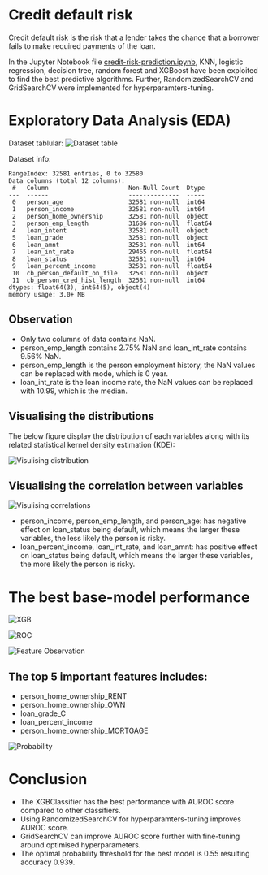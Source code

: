 # Credit default risk
Credit default risk is the risk that a lender takes the chance that a borrower fails to make required payments of the loan.

In the Jupyter Notebook file [credit-risk-prediction.ipynb](https://github.com/alilajevardi/Risk-Modelling/blob/main/credit-risk-prediction.ipynb), KNN, logistic regression, decision tree, random forest and XGBoost have been exploited to find the best predictive algorithms. Further, RandomizedSearchCV and GridSearchCV were implemented for hyperparamters-tuning.

# Exploratory Data Analysis (EDA)
Dataset tablular:
![Dataset table](https://github.com/alilajevardi/Risk-Modelling/blob/main/artifacts/01_tabular.png)

Dataset info:
``` text
RangeIndex: 32581 entries, 0 to 32580
Data columns (total 12 columns):
 #   Column                      Non-Null Count  Dtype  
---  ------                      --------------  -----  
 0   person_age                  32581 non-null  int64  
 1   person_income               32581 non-null  int64  
 2   person_home_ownership       32581 non-null  object 
 3   person_emp_length           31686 non-null  float64
 4   loan_intent                 32581 non-null  object 
 5   loan_grade                  32581 non-null  object 
 6   loan_amnt                   32581 non-null  int64  
 7   loan_int_rate               29465 non-null  float64
 8   loan_status                 32581 non-null  int64  
 9   loan_percent_income         32581 non-null  float64
 10  cb_person_default_on_file   32581 non-null  object 
 11  cb_person_cred_hist_length  32581 non-null  int64  
dtypes: float64(3), int64(5), object(4)
memory usage: 3.0+ MB
```

## Observation
- Only two columns of data contains NaN.
- person_emp_length contains 2.75% NaN and loan_int_rate contains 9.56% NaN.
- person_emp_length is the person employment history, the NaN values can be replaced with mode, which is 0 year.
- loan_int_rate is the loan income rate, the NaN values can be replaced with 10.99, which is the median.

## Visualising the distributions
The below figure display the distribution of each variables along with its related statistical kernel density estimation (KDE):

![Visulising distribution](https://github.com/alilajevardi/Risk-Modelling/blob/main/artifacts/02_KDE.png)


## Visualising the correlation between variables

![Visulising correlations](https://github.com/alilajevardi/Risk-Modelling/blob/main/artifacts/04_loan_status_corr.png)

- person_income, person_emp_length, and person_age: has negative effect on loan_status being default, which means the larger these variables, the less likely the person is risky.
- loan_percent_income, loan_int_rate, and loan_amnt: has positive effect on loan_status being default, which means the larger these variables, the more likely the person is risky.



# The best base-model performance

![XGB](https://github.com/alilajevardi/Risk-Modelling/blob/main/artifacts/10_XGB.png)

![ROC](https://github.com/alilajevardi/Risk-Modelling/blob/main/artifacts/11_ROC.png)

![Feature](https://github.com/alilajevardi/Risk-Modelling/blob/main/artifacts/12_FeatureImportance.png)
Observation

## The top 5 important features includes:
- person_home_ownership_RENT
- person_home_ownership_OWN
- loan_grade_C
- loan_percent_income
- person_home_ownership_MORTGAGE

![Probability](https://github.com/alilajevardi/Risk-Modelling/blob/main/artifacts/13_ProbabThreshold.png)

# Conclusion
- The XGBClassifier has the best performance with AUROC score compared to other classifiers.
- Using RandomizedSearchCV for hyperparamters-tuning improves AUROC score.
- GridSearchCV can improve AUROC score further with fine-tuning around optimised hyperparameters.
- The optimal probability threshold for the best model is 0.55 resulting accuracy 0.939.
